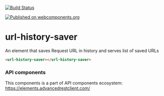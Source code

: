 [![Build Status](https://travis-ci.org/advanced-rest-client/api-url-data-model.svg?branch=stage)](https://travis-ci.org/advanced-rest-client/url-history-saver)

[![Published on webcomponents.org](https://img.shields.io/badge/webcomponents.org-published-blue.svg)](https://www.webcomponents.org/element/advanced-rest-client/url-history-saver)

# url-history-saver

An element that saves Request URL in history and serves list of saved URLs

<!---
```
<custom-element-demo>
  <template>
    <link rel="import" href="url-history-saver.html">
    <next-code-block></next-code-block>
  </template>
</custom-element-demo>
```
-->

```html
<url-history-saver></url-history-saver>
```

### API components

This components is a part of API components ecosystem: https://elements.advancedrestclient.com/
